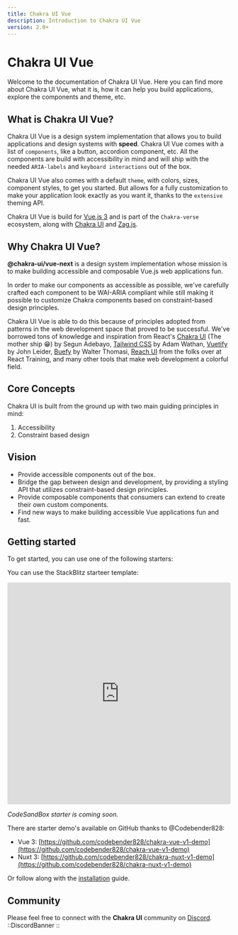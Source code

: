 ```yaml
---
title: Chakra UI Vue
description: Introduction to Chakra UI Vue
version: 2.0+
---
```


# Chakra UI Vue

Welcome to the documentation of Chakra UI Vue. Here you can find more about Chakra UI Vue, what it is, how it can help you build applications, explore the components and theme, etc.

## What is Chakra UI Vue?

Chakra UI Vue is a design system implementation that allows you to build applications and design systems with **speed**. Chakra UI Vue comes with a list of `components`, like a button, accordion component, etc. All the components are build with accessibility in mind and will ship with the needed `ARIA-labels` and `keyboard interactions` out of the box.

Chakra UI Vue also comes with a default `theme`, with colors, sizes, component styles, to get you started. But allows for a fully customization to make your application look exactly as you want it, thanks to the `extensive` theming API.

Chakra UI Vue is build for [Vue.js 3](https://vuejs.org/) and is part of the `Chakra-verse` ecosystem, along with [Chakra UI](https://chakra-ui.com/) and [Zag.js](https://zagjs.com/).

## Why Chakra UI Vue?

**@chakra-ui/vue-next** is a design system implementation whose mission is to make building accessible
and composable Vue.js web applications fun.

In order to make our components as accessible as possible, we've carefully crafted each component
to be WAI-ARIA compliant while still making it possible to customize Chakra components based on
constraint-based design principles.

Chakra UI Vue is able to do this because of principles adopted from patterns in the web development space
that proved to be successful. We've borrowed tons of knowledge and inspiration from React's
[Chakra UI](http://chakra-ui.com) (The mother ship 😁) by Segun Adebayo,
[Tailwind CSS](https://tailwindcss.com) by Adam Wathan, [Vuetify](https://vuetifyjs.com) by
John Leider, [Buefy](https://buefy.org) by Walter Thomasi, [Reach UI](https://reacttraining.com/reach-ui/)
from the folks over at React Training, and many other tools that make web development a colorful field.

## Core Concepts

Chakra UI is built from the ground up with two main guiding principles in mind:

1. Accessibility
2. Constraint based design

## Vision

- Provide accessible components out of the box.
- Bridge the gap between design and development, by providing a styling API that utilizes constraint-based design principles.
- Provide composable components that consumers can extend to create their own custom components.
- Find new ways to make building accessible Vue applications fun and fast.

## Getting started

To get started, you can use one of the following starters:

You can use the StackBlitz starteer template:

<iframe src="https://stackblitz.com/edit/vitejs-vite-kengm9?embed=1&file=src/App.vue&hideExplorer=1&hideNavigation=1&theme=dark&view=preview"
     style="width:100%; height:500px; border:10px; border-color: black; border-radius: 4px; overflow:hidden;"
     title="vue-chakra-next-with-autoimport"
     allow="accelerometer; ambient-light-sensor; camera; encrypted-media; geolocation; gyroscope; hid; microphone; midi; payment; usb; vr; xr-spatial-tracking"
     sandbox="allow-forms allow-modals allow-popups allow-presentation allow-same-origin allow-scripts"
   ></iframe>

<i>CodeSandBox starter is coming soon.</i>

There are starter demo's available on GitHub thanks to @Codebender828:

- Vue 3: [https://github.com/codebender828/chakra-vue-v1-demo](https://github.com/codebender828/chakra-vue-v1-demo)
- Nuxt 3: [https://github.com/codebender828/chakra-nuxt-v1-demo](https://github.com/codebender828/chakra-nuxt-v1-demo)

Or follow along with the [installation](1.installation.md) guide.

## Community

Please feel free to connect with the **Chakra UI** community on [Discord](https://discord.gg/sq2Kp6x).
::DiscordBanner
::
